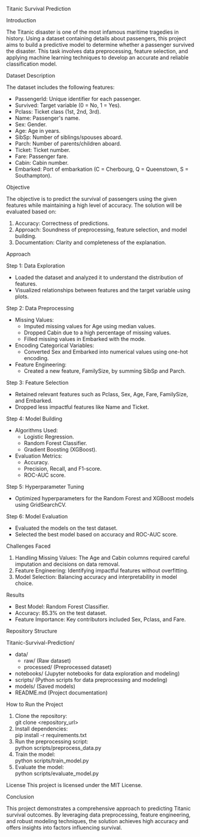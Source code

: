 Titanic Survival Prediction

Introduction  

The Titanic disaster is one of the most infamous maritime tragedies in history. Using a dataset containing details about passengers, this project aims to build a predictive model to determine whether a passenger survived the disaster. This task involves data preprocessing, feature selection, and applying machine learning techniques to develop an accurate and reliable classification model.


Dataset Description  

The dataset includes the following features:  
- PassengerId: Unique identifier for each passenger.  
- Survived: Target variable (0 = No, 1 = Yes).  
- Pclass: Ticket class (1st, 2nd, 3rd).  
- Name: Passenger's name.  
- Sex: Gender.  
- Age: Age in years.  
- SibSp: Number of siblings/spouses aboard.  
- Parch: Number of parents/children aboard.  
- Ticket: Ticket number.  
- Fare: Passenger fare.  
- Cabin: Cabin number.  
- Embarked: Port of embarkation (C = Cherbourg, Q = Queenstown, S = Southampton).  


Objective  

The objective is to predict the survival of passengers using the given features while maintaining a high level of accuracy. The solution will be evaluated based on:  
1. Accuracy: Correctness of predictions.  
2. Approach: Soundness of preprocessing, feature selection, and model building.  
3. Documentation: Clarity and completeness of the explanation.  


Approach  

Step 1: Data Exploration  
- Loaded the dataset and analyzed it to understand the distribution of features.  
- Visualized relationships between features and the target variable using plots.  

Step 2: Data Preprocessing  
- Missing Values:  
  - Imputed missing values for Age using median values.  
  - Dropped Cabin due to a high percentage of missing values.  
  - Filled missing values in Embarked with the mode.  
- Encoding Categorical Variables:  
  - Converted Sex and Embarked into numerical values using one-hot encoding.  
- Feature Engineering:  
  - Created a new feature, FamilySize, by summing SibSp and Parch.  

Step 3: Feature Selection  
- Retained relevant features such as Pclass, Sex, Age, Fare, FamilySize, and Embarked.  
- Dropped less impactful features like Name and Ticket.  

Step 4: Model Building  
- Algorithms Used:  
  - Logistic Regression.  
  - Random Forest Classifier.  
  - Gradient Boosting (XGBoost).  
- Evaluation Metrics:  
  - Accuracy.  
  - Precision, Recall, and F1-score.  
  - ROC-AUC score.  

Step 5: Hyperparameter Tuning  
- Optimized hyperparameters for the Random Forest and XGBoost models using GridSearchCV.  

Step 6: Model Evaluation  
- Evaluated the models on the test dataset.  
- Selected the best model based on accuracy and ROC-AUC score.  


Challenges Faced  

1. Handling Missing Values: The Age and Cabin columns required careful imputation and decisions on data removal.  
2. Feature Engineering: Identifying impactful features without overfitting.  
3. Model Selection: Balancing accuracy and interpretability in model choice.  


Results  

- Best Model: Random Forest Classifier.  
- Accuracy: 85.3% on the test dataset.  
- Feature Importance: Key contributors included Sex, Pclass, and Fare.  

Repository Structure  

Titanic-Survival-Prediction/  
- data/  
  - raw/ (Raw dataset)  
  - processed/ (Preprocessed dataset)  
- notebooks/ (Jupyter notebooks for data exploration and modeling)  
- scripts/ (Python scripts for data preprocessing and modeling)  
- models/ (Saved models)  
- README.md (Project documentation)  


How to Run the Project 
 
1. Clone the repository:  
   git clone <repository_url>  
2. Install dependencies:  
   pip install -r requirements.txt  
3. Run the preprocessing script:  
   python scripts/preprocess_data.py  
4. Train the model:  
   python scripts/train_model.py  
5. Evaluate the model:  
   python scripts/evaluate_model.py 

License
This project is licensed under the MIT License.

Conclusion  

This project demonstrates a comprehensive approach to predicting Titanic survival outcomes. By leveraging data preprocessing, feature engineering, and robust modeling techniques, the solution achieves high accuracy and offers insights into factors influencing survival.  


